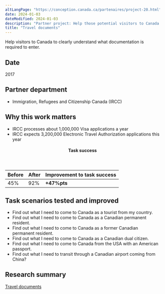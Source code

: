 ```yaml
---
altLangPage: "https://conception.canada.ca/partenaires/project-20.html"
date: 2024-01-03
dateModified: 2024-01-03
description: "Partner project: Help those potential visitors to Canada to clearly understand what documentation is required to enter.  Date:2017."
title: "Travel documents"
---
```

<p>Help visitors to Canada to clearly understand what documentation is required to enter.</p>
<h2>Date</h2>
<p>2017</p>
<h2>Partner department</h2>
<ul>
  <li>Immigration, Refugees and Citizenship Canada (IRCC)</li>
</ul>
<h2>Why this work matters</h2>
<ul class="lst-spcd">
  <li>IRCC processes about 1,000,000 Visa applications a year</li>
  <li>IRCC expects 3,200,000 Electronic Travel Authorization applications this year</li>
</ul>
<div class="row mrgn-tp-lg mrgn-bttm-lg">
  <div class="col-md-8">
    <div class="panel panel-success">
      <header class="panel-heading">
        <h4 class="panel-title text-center">Task success</h4>
      </header>
      <table class="table">
        <thead>
          <tr style="">
            <th scope="col" class="col-md-3">Before</th>
            <th scope="col" class="col-md-3">After</th>
            <th scope="col" class="col-md-6">Improvement to task success</th>
          </tr>
        </thead>
        <tbody>
          <tr>
            <td class="table-smnum">45%</td>
            <td class="table-smnum">92%</td>
            <td class="table-smnum"><span class="text-success"><strong>+47%pts</strong></span></td>
          </tr>
        </tbody>
      </table>
    </div>
  </div>
</div>
<h2>Task scenarios tested and improved</h2>
<ul class="lst-spcd">
  <li>Find out what I need to come to Canada as a tourist from my country.</li>
  <li>Find out what I need to come to Canada as a Canadian permanent resident.</li>
  <li>Find out what I need to come to Canada as a former Canadian permanent resident.</li>
  <li>Find out what I need to come to Canada as a Canadian dual citizen.</li>
  <li>Find out what I need to come to Canada from the USA with an American passport.</li>
  <li>Find out what I need to transit through a Canadian airport coming from China?</li>
</ul>
<h2>Research summary</h2>
<p><a href="https://blog.canada.ca/2018/03/29/Visit-Canada-Optimization.html">Travel documents</a></p>
